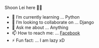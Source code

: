 Shoon Lei here 👋✨


- 🌱 I’m currently learning ... Python
- 👯 I’m looking to collaborate on ... Django
- 💬 Ask me about ... Anything
- 📫 How to reach me: ... [Facebook](https://www.facebook.com/shoonlei.naing.3/)
- ⚡ Fun fact: ... I am lazy xD

